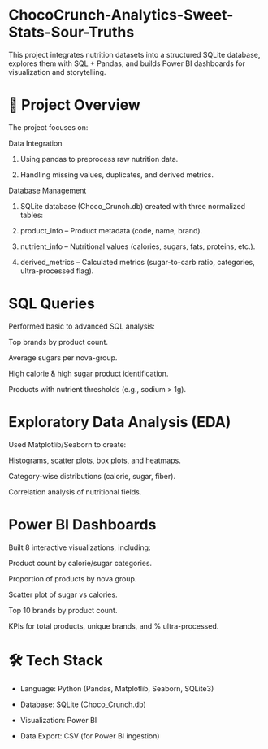 # ChocoCrunch-Analytics-Sweet-Stats-Sour-Truths
This project integrates nutrition datasets into a structured SQLite database, explores them with SQL + Pandas, and builds Power BI dashboards for visualization and storytelling.

# 📌 Project Overview

The project focuses on:

Data Integration

1) Using pandas to preprocess raw nutrition data.

2) Handling missing values, duplicates, and derived metrics.

Database Management

1) SQLite database (Choco_Crunch.db) created with three normalized tables:

2) product_info – Product metadata (code, name, brand).

3) nutrient_info – Nutritional values (calories, sugars, fats, proteins, etc.).

4) derived_metrics – Calculated metrics (sugar-to-carb ratio, categories, ultra-processed flag).

# SQL Queries

Performed basic to advanced SQL analysis:

Top brands by product count.

Average sugars per nova-group.

High calorie & high sugar product identification.

Products with nutrient thresholds (e.g., sodium > 1g).

# Exploratory Data Analysis (EDA)

Used Matplotlib/Seaborn to create:

Histograms, scatter plots, box plots, and heatmaps.

Category-wise distributions (calorie, sugar, fiber).

Correlation analysis of nutritional fields.

# Power BI Dashboards
Built 8 interactive visualizations, including:

Product count by calorie/sugar categories.

Proportion of products by nova group.

Scatter plot of sugar vs calories.

Top 10 brands by product count.

KPIs for total products, unique brands, and % ultra-processed.

# 🛠️ Tech Stack

* Language: Python (Pandas, Matplotlib, Seaborn, SQLite3)

* Database: SQLite (Choco_Crunch.db)

* Visualization: Power BI

* Data Export: CSV (for Power BI ingestion)
